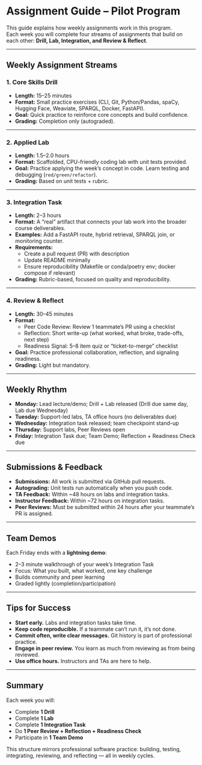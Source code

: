 # Assignment Guide – Pilot Program

This guide explains how weekly assignments work in this program.  
Each week you will complete four streams of assignments that build on each other: **Drill, Lab, Integration, and Review & Reflect**.

---

## Weekly Assignment Streams

### 1. Core Skills Drill
- **Length:** 15–25 minutes
- **Format:** Small practice exercises (CLI, Git, Python/Pandas, spaCy, Hugging Face, Weaviate, SPARQL, Docker, FastAPI).
- **Goal:** Quick practice to reinforce core concepts and build confidence.
- **Grading:** Completion only (autograded).

---

### 2. Applied Lab
- **Length:** 1.5–2.0 hours
- **Format:** Scaffolded, CPU-friendly coding lab with unit tests provided.
- **Goal:** Practice applying the week’s concept in code. Learn testing and debugging (`red/green/refactor`).
- **Grading:** Based on unit tests + rubric.

---

### 3. Integration Task
- **Length:** 2–3 hours
- **Format:** A “real” artifact that connects your lab work into the broader course deliverables.
- **Examples:** Add a FastAPI route, hybrid retrieval, SPARQL join, or monitoring counter.
- **Requirements:**
  - Create a pull request (PR) with description
  - Update README minimally
  - Ensure reproducibility (Makefile or conda/poetry env; docker compose if relevant)
- **Grading:** Rubric-based, focused on quality and reproducibility.

---

### 4. Review & Reflect
- **Length:** 30–45 minutes
- **Format:**
  - Peer Code Review: Review 1 teammate’s PR using a checklist
  - Reflection: Short write-up (what worked, what broke, trade-offs, next step)
  - Readiness Signal: 5–8 item quiz or “ticket-to-merge” checklist
- **Goal:** Practice professional collaboration, reflection, and signaling readiness.
- **Grading:** Light but mandatory.

---

## Weekly Rhythm

- **Monday:** Lead lecture/demo; Drill + Lab released (Drill due same day, Lab due Wednesday)  
- **Tuesday:** Support-led labs, TA office hours (no deliverables due)  
- **Wednesday:** Integration task released; team checkpoint stand-up  
- **Thursday:** Support labs, Peer Reviews open  
- **Friday:** Integration Task due; Team Demo; Reflection + Readiness Check due  

---

## Submissions & Feedback

- **Submissions:** All work is submitted via GitHub pull requests.  
- **Autograding:** Unit tests run automatically when you push code.  
- **TA Feedback:** Within ~48 hours on labs and integration tasks.  
- **Instructor Feedback:** Within ~72 hours on integration tasks.  
- **Peer Reviews:** Must be submitted within 24 hours after your teammate’s PR is assigned.  

---

## Team Demos
Each Friday ends with a **lightning demo**:
- 2–3 minute walkthrough of your week’s Integration Task
- Focus: What you built, what worked, one key challenge
- Builds community and peer learning
- Graded lightly (completion/participation)

---

## Tips for Success
- **Start early.** Labs and integration tasks take time.  
- **Keep code reproducible.** If a teammate can’t run it, it’s not done.  
- **Commit often, write clear messages.** Git history is part of professional practice.  
- **Engage in peer review.** You learn as much from reviewing as from being reviewed.  
- **Use office hours.** Instructors and TAs are here to help.  

---

## Summary
Each week you will:
- Complete **1 Drill**  
- Complete **1 Lab**  
- Complete **1 Integration Task**  
- Do **1 Peer Review + Reflection + Readiness Check**  
- Participate in **1 Team Demo**

This structure mirrors professional software practice: building, testing, integrating, reviewing, and reflecting — all in weekly cycles.
